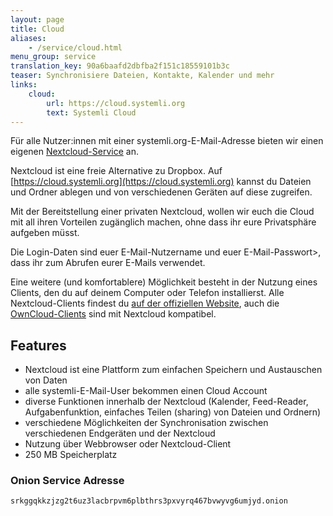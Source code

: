 ```yaml
---
layout: page
title: Cloud
aliases:
    - /service/cloud.html
menu_group: service
translation_key: 90a6baafd2dbfba2f151c18559101b3c
teaser: Synchronisiere Dateien, Kontakte, Kalender und mehr
links:
    cloud:
        url: https://cloud.systemli.org
        text: Systemli Cloud
---
```

Für alle Nutzer:innen mit einer systemli.org-E-Mail-Adresse bieten wir einen eigenen [Nextcloud-Service](https://nextcloud.com/) an.

Nextcloud ist eine freie Alternative zu Dropbox. Auf [https://cloud.systemli.org](https://cloud.systemli.org) kannst du Dateien und Ordner ablegen und von verschiedenen Geräten auf diese zugreifen.

Mit der Bereitstellung einer privaten Nextcloud, wollen wir euch die Cloud mit all ihren Vorteilen zugänglich machen, ohne dass ihr eure Privatsphäre aufgeben müsst.

Die Login-Daten sind euer E-Mail-Nutzername und euer E-Mail-Passwort>, dass ihr zum Abrufen eurer E-Mails verwendet.

Eine weitere (und komfortablere) Möglichkeit besteht in der Nutzung eines Clients, den du auf deinem Computer oder Telefon installierst. Alle Nextcloud-Clients findest du [auf der offiziellen Website](https://nextcloud.com/install/#install-clients), auch die [OwnCloud-Clients](https://owncloud.org/install/#install-clients) sind mit Nextcloud kompatibel.

## Features

* Nextcloud ist eine Plattform zum einfachen Speichern und Austauschen von Daten
* alle systemli-E-Mail-User bekommen einen Cloud Account
* diverse Funktionen innerhalb der Nextcloud (Kalender, Feed-Reader, Aufgabenfunktion, einfaches Teilen (sharing) von Dateien und Ordnern)
* verschiedene Möglichkeiten der Synchronisation zwischen verschiedenen Endgeräten und der Nextcloud
* Nutzung über Webbrowser oder Nextcloud-Client
* 250 MB Speicherplatz

### Onion Service Adresse

```
srkggqkkzjzg2t6uz3lacbrpvm6plbthrs3pxvyrq467bvwyvg6umjyd.onion
```
